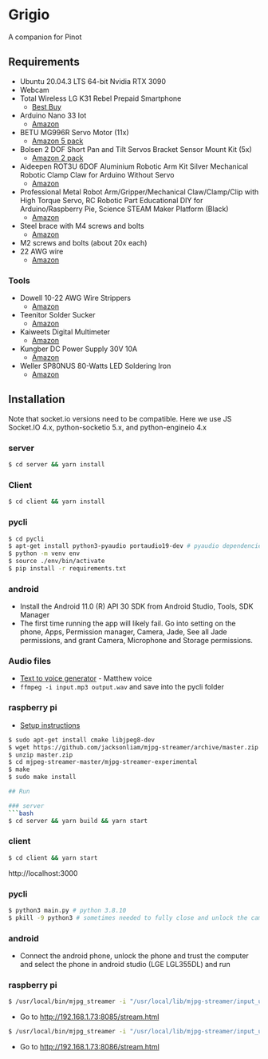 # Grigio

A companion for Pinot

## Requirements
- Ubuntu 20.04.3 LTS 64-bit Nvidia RTX 3090
- Webcam
- Total Wireless LG K31 Rebel Prepaid Smartphone
  - [Best Buy](https://www.bestbuy.com/site/total-wireless-lg-k31-rebel-prepaid/6444063.p?skuId=6444063&ref=212&loc=1&ref=212&loc=1&gclid=Cj0KCQjw-NaJBhDsARIsAAja6dPbySg3K3DWoG9a5rCGf3GOqX3ntnJa2rwmFQ7xNhtysT7ztk1mUa8aAorpEALw_wcB&gclsrc=aw.ds)
- Arduino Nano 33 Iot
  - [Amazon](https://www.amazon.com/dp/B07VW9TSKD?psc=1&ref=ppx_yo2_dt_b_product_details)
- BETU MG996R Servo Motor (11x)
  - [Amazon 5 pack](https://www.amazon.com/gp/product/B094VW8NYT/ref=ppx_yo_dt_b_asin_title_o00_s00?ie=UTF8&psc=1)
- Bolsen 2 DOF Short Pan and Tilt Servos Bracket Sensor Mount Kit (5x)
  - [Amazon 2 pack](https://www.amazon.com/gp/product/B07HQB95VY/ref=ppx_yo_dt_b_asin_title_o00_s00?ie=UTF8&psc=1)
- Aideepen ROT3U 6DOF Aluminium Robotic Arm Kit Silver Mechanical Robotic Clamp Claw for Arduino Without Servo
  - [Amazon](https://www.amazon.com/gp/product/B01NBBBE21/ref=ppx_yo_dt_b_asin_title_o00_s00?ie=UTF8&psc=1)
- Professional Metal Robot Arm/Gripper/Mechanical Claw/Clamp/Clip with High Torque Servo, RC Robotic Part Educational DIY for Arduino/Raspberry Pie, Science STEAM Maker Platform (Black)
  - [Amazon](https://www.amazon.com/gp/product/B08WPZ9FGW/ref=ppx_yo_dt_b_asin_title_o00_s00?ie=UTF8&psc=1)
- Steel brace with M4 screws and bolts
  - [Amazon](https://www.amazon.com/dp/B07KVY3HJP?psc=1&ref=ppx_yo2_dt_b_product_details)
- M2 screws and bolts (about 20x each)
- 22 AWG wire
  - [Amazon](https://www.amazon.com/dp/B083DN5R61?psc=1&ref=ppx_yo2_dt_b_product_details)

### Tools
- Dowell 10-22 AWG Wire Strippers
  - [Amazon](https://www.amazon.com/dp/B06X9875Z7?psc=1&ref=ppx_yo2_dt_b_product_details)
- Teenitor Solder Sucker
  - [Amazon](https://www.amazon.com/dp/B0739LXQ6N?psc=1&ref=ppx_yo2_dt_b_product_details)
- Kaiweets Digital Multimeter
  - [Amazon](https://www.amazon.com/dp/B08CX9W7G3?psc=1&ref=ppx_yo2_dt_b_product_details)
- Kungber DC Power Supply 30V 10A
  - [Amazon](https://www.amazon.com/dp/B08DJ1FDXV?psc=1&ref=ppx_yo2_dt_b_product_details)
- Weller SP80NUS 80-Watts LED Soldering Iron 
  - [Amazon](https://www.amazon.com/dp/B00B3SG796?psc=1&ref=ppx_yo2_dt_b_product_details)

## Installation

Note that socket.io versions need to be compatible. Here we use JS Socket.IO 4.x, python-socketio 5.x, and python-engineio 4.x

### server
```bash
$ cd server && yarn install
```

### Client
```bash
$ cd client && yarn install
```

### pycli
```bash
$ cd pycli
$ apt-get install python3-pyaudio portaudio19-dev # pyaudio dependencies
$ python -m venv env
$ source ./env/bin/activate
$ pip install -r requirements.txt
```

### android
- Install the Android 11.0 (R) API 30 SDK from Android Studio, Tools, SDK Manager
- The first time running the app will likely fail. Go into setting on the phone, Apps, Permission manager, Camera, Jade, See all Jade permissions, and grant Camera, Microphone and Storage permissions.

### Audio files
- [Text to voice generator](https://ttsmp3.com/) - Matthew voice
- `ffmpeg -i input.mp3 output.wav` and save into the pycli folder

### raspberry pi
- [Setup instructions](https://www.sigmdel.ca/michel/ha/rpi/streaming_en.html)
```bash
$ sudo apt-get install cmake libjpeg8-dev
$ wget https://github.com/jacksonliam/mjpg-streamer/archive/master.zip
$ unzip master.zip
$ cd mjpeg-streamer-master/mjpg-streamer-experimental
$ make
$ sudo make install

## Run

### server
```bash
$ cd server && yarn build && yarn start
```

### client
```bash
$ cd client && yarn start
```
http://localhost:3000

### pycli
```bash
$ python3 main.py # python 3.8.10
$ pkill -9 python3 # sometimes needed to fully close and unlock the camera
```

### android
- Connect the android phone, unlock the phone and trust the computer and select the phone in android studio (LGE LGL355DL) and run

### raspberry pi
```bash
$ /usr/local/bin/mjpg_streamer -i "/usr/local/lib/mjpg-streamer/input_uvc.so -d /dev/video0 -n -f 10 -r 1280x720" -o "/usr/local/lib/mjpg-streamer/output_http.so -p 8085 -w /usr/local/share/mjpg-streamer/www"
```
- Go to http://192.168.1.73:8085/stream.html
```bash
$ /usr/local/bin/mjpg_streamer -i "/usr/local/lib/mjpg-streamer/input_uvc.so -d /dev/video2 -n -f 10 -r 1280x720" -o "/usr/local/lib/mjpg-streamer/output_http.so -p 8086 -w /usr/local/share/mjpg-streamer/www"
```
- Go to http://192.168.1.73:8086/stream.html
